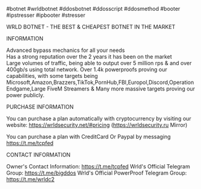 #botnet #wrldbotnet #ddosbotnet #ddosscript #ddosmethod #booter #ipstresser #ipbooter #stresser


 WRLD BOTNET - THE BEST & CHEAPEST BOTNET IN THE MARKET 

INFORMATION

Advanced bypass mechanics for all your needs  
Has a strong reputation over the 2 years it has been on the market  
Large volumes of traffic, being able to output over 5 million rps & and over 400gb/s using total network.
Over 1.4k powerproofs proving our capabilities, with some targets being Microsoft,Amazon,Brazzers,TikTok,PornHub,FBI,Europol,Discord,Operation Endgame,Large FiveM Streamers & Many more massive targets proving our power publicly.

PURCHASE INFORMATION

You can purchase a plan automatically with cryptocurrency by visiting our website: https://wrldsecurity.net/#pricing (https://wrldsecurity.ru Mirror)

You can purchase a plan with CreditCard Or Paypal by messaging https://t.me/tcpfed

CONTACT INFORMATION

Owner's Contact Information: https://t.me/tcpfed
Wrld's Official Telegram Group: https://t.me/bigddos
Wrld's Official PowerProof Telegram Group: https://t.me/wrldc2
